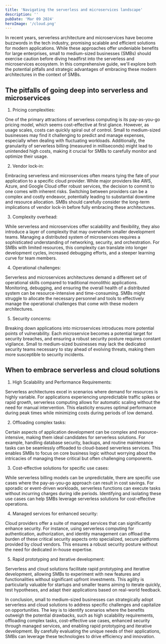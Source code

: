 ```yaml
---
title: 'Navigating the serverless and microservices landscape'
description: ''
pubDate: 'Mar 09 2024'
heroImage: '/cloud.png'
---
```


In recent years, serverless architecture and microservices have become buzzwords in the tech industry, promising scalable and efficient solutions for modern applications. While these approaches offer undeniable benefits for large enterprises, small to medium-sized businesses (SMBs) should exercise caution before diving headfirst into the serverless and microservices ecosystem. In this comprehensive guide, we'll explore both the potential pitfalls and strategic advantages of embracing these modern architectures in the context of SMBs.

## The pitfalls of going deep into serverless and microservices
1. Pricing complexities:

One of the primary attractions of serverless computing is its pay-as-you-go pricing model, which seems cost-effective at first glance. However, as usage scales, costs can quickly spiral out of control. Small to medium-sized businesses may find it challenging to predict and manage expenses, especially when dealing with fluctuating workloads. Additionally, the granularity of serverless billing (measured in milliseconds) might lead to unintended high costs, making it crucial for SMBs to carefully monitor and optimize their usage.

2. Vendor lock-in:

Embracing serverless and microservices often means tying the fate of your application to a specific cloud provider. While major providers like AWS, Azure, and Google Cloud offer robust services, the decision to commit to one comes with inherent risks. Switching between providers can be a complex and costly endeavor, potentially leading to substantial downtime and resource allocation. SMBs should carefully consider the long-term implications of vendor lock-in before fully embracing these architectures.

3. Complexity overhead:

While serverless and microservices offer scalability and flexibility, they also introduce a layer of complexity that may overwhelm smaller development teams. Managing a distributed system of microservices requires a sophisticated understanding of networking, security, and orchestration. For SMBs with limited resources, this complexity can translate into longer development cycles, increased debugging efforts, and a steeper learning curve for team members.

4. Operational challenges:

Serverless and microservices architectures demand a different set of operational skills compared to traditional monolithic applications. Monitoring, debugging, and ensuring the overall health of a distributed system can be resource-intensive and time-consuming. SMBs might struggle to allocate the necessary personnel and tools to effectively manage the operational challenges that come with these modern architectures.

5. Security concerns:

Breaking down applications into microservices introduces more potential points of vulnerability. Each microservice becomes a potential target for security breaches, and ensuring a robust security posture requires constant vigilance. Small to medium-sized businesses may lack the dedicated security teams necessary to stay ahead of evolving threats, making them more susceptible to security incidents.

## When to embrace serverless and cloud solutions
1. High Scalability and Performance Requirements:

Serverless architectures excel in scenarios where demand for resources is highly variable. For applications experiencing unpredictable traffic spikes or rapid growth, serverless computing allows for automatic scaling without the need for manual intervention. This elasticity ensures optimal performance during peak times while minimizing costs during periods of low demand.

2. Offloading complex tasks:

Certain aspects of application development can be complex and resource-intensive, making them ideal candidates for serverless solutions. For example, handling database security, backups, and routine maintenance tasks can be seamlessly offloaded to cloud-based serverless services. This enables SMBs to focus on core business logic without worrying about the intricacies of managing these critical but often challenging components.

3. Cost-effective solutions for specific use cases:

While serverless billing models can be unpredictable, there are specific use cases where the pay-as-you-go approach can result in cost savings. For sporadic or event-driven workloads, serverless functions can execute tasks without incurring charges during idle periods. Identifying and isolating these use cases can help SMBs leverage serverless solutions for cost-effective operations.

4. Managed services for enhanced security:

Cloud providers offer a suite of managed services that can significantly enhance security. For instance, using serverless computing for authentication, authorization, and identity management can offload the burden of these critical security aspects onto specialized, secure platforms provided by cloud vendors. This ensures a robust security posture without the need for dedicated in-house expertise.

5. Rapid prototyping and iterative development:

Serverless and cloud solutions facilitate rapid prototyping and iterative development, allowing SMBs to experiment with new features and functionalities without significant upfront investments. This agility is particularly valuable for startups and smaller teams aiming to iterate quickly, test hypotheses, and adapt their applications based on real-world feedback.


In conclusion, small to medium-sized businesses can strategically adopt serverless and cloud solutions to address specific challenges and capitalize on opportunities. The key is to identify scenarios where the benefits outweigh the potential drawbacks, such as high scalability requirements, offloading complex tasks, cost-effective use cases, enhanced security through managed services, and enabling rapid prototyping and iterative development. By carefully evaluating the unique needs of their applications, SMBs can leverage these technologies to drive efficiency and innovation.